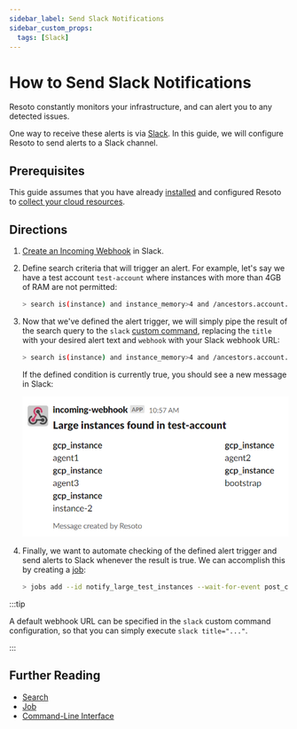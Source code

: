 ```yaml
---
sidebar_label: Send Slack Notifications
sidebar_custom_props:
  tags: [Slack]
---
```


# How to Send Slack Notifications

Resoto constantly monitors your infrastructure, and can alert you to any detected issues.

One way to receive these alerts is via [Slack](https://slack.com). In this guide, we will configure Resoto to send alerts to a Slack channel.

## Prerequisites

This guide assumes that you have already [installed](../../../getting-started/install-resoto/index.md) and configured Resoto to [collect your cloud resources](../../../getting-started/configure-cloud-provider-access/index.md).

## Directions

1. [Create an Incoming Webhook](https://api.slack.com/messaging/webhooks) in Slack.

2. Define search criteria that will trigger an alert. For example, let's say we have a test account `test-account` where instances with more than 4GB of RAM are not permitted:

   ```bash
   > search is(instance) and instance_memory>4 and /ancestors.account.reported.name==test-account
   ```

3. Now that we've defined the alert trigger, we will simply pipe the result of the search query to the `slack` [custom command](../../../reference/cli/index.md#custom-commands), replacing the `title` with your desired alert text and `webhook` with your Slack webhook URL:

   ```bash
   > search is(instance) and instance_memory>4 and /ancestors.account.reported.name==test-account | slack title="Large instances found in test-account" webhook="https://hooks.slack.com/services/T00000000/B00000000/XXXXXXXXXXXXXXXXXXXXXXXX"
   ```

   If the defined condition is currently true, you should see a new message in Slack:

   ![Example Slack alert](./img/example-alert.png)

4. Finally, we want to automate checking of the defined alert trigger and send alerts to Slack whenever the result is true. We can accomplish this by creating a [job](../../../concepts/automation/job.md):

   ```bash
   > jobs add --id notify_large_test_instances --wait-for-event post_collect 'search is(instance) and instance_memory>4 and /ancestors.account.reported.name==test-account | slack title="Large instances found in test-account" webhook="https://hooks.slack.com/services/T00000000/B00000000/XXXXXXXXXXXXXXXXXXXXXXXX"'
   ```

:::tip

A default webhook URL can be specified in the `slack` custom command configuration, so that you can simply execute `slack title="..."`.

:::

## Further Reading

- [Search](../../../reference/search/index.md)
- [Job](../../../concepts/automation/job.md)
- [Command-Line Interface](../../../reference/cli/index.md)
